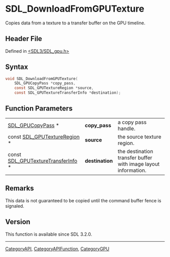# SDL_DownloadFromGPUTexture

Copies data from a texture to a transfer buffer on the GPU timeline.

## Header File

Defined in [<SDL3/SDL_gpu.h>](https://github.com/libsdl-org/SDL/blob/main/include/SDL3/SDL_gpu.h)

## Syntax

```c
void SDL_DownloadFromGPUTexture(
    SDL_GPUCopyPass *copy_pass,
    const SDL_GPUTextureRegion *source,
    const SDL_GPUTextureTransferInfo *destination);
```

## Function Parameters

|                                                                  |                 |                                                                |
| ---------------------------------------------------------------- | --------------- | -------------------------------------------------------------- |
| [SDL_GPUCopyPass](SDL_GPUCopyPass) *                             | **copy_pass**   | a copy pass handle.                                            |
| const [SDL_GPUTextureRegion](SDL_GPUTextureRegion) *             | **source**      | the source texture region.                                     |
| const [SDL_GPUTextureTransferInfo](SDL_GPUTextureTransferInfo) * | **destination** | the destination transfer buffer with image layout information. |

## Remarks

This data is not guaranteed to be copied until the command buffer fence is
signaled.

## Version

This function is available since SDL 3.2.0.





----
[CategoryAPI](CategoryAPI), [CategoryAPIFunction](CategoryAPIFunction), [CategoryGPU](CategoryGPU)

